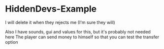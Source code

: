 # HiddenDevs-Example
I will delete it when they rejects me (I'm sure they will)

Also I have sounds, gui and values for this, but it's probably not needed here
The player can send money to himself so that you can test the transfer option
